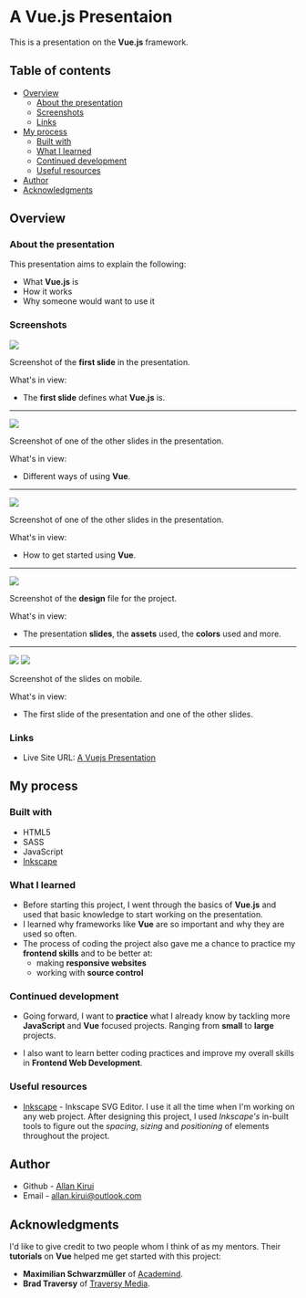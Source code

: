 # A Vue.js Presentaion

This is a presentation on the **Vue.js** framework.

## Table of contents

-  [Overview](#overview)
   -  [About the presentation](#about-the-presentation)
   -  [Screenshots](#screenshots)
   -  [Links](#links)
-  [My process](#my-process)
   -  [Built with](#built-with)
   -  [What I learned](#what-i-learned)
   -  [Continued development](#continued-development)
   -  [Useful resources](#useful-resources)
-  [Author](#author)
-  [Acknowledgments](#acknowledgments)

## Overview

### About the presentation

This presentation aims to explain the following:

-  What **Vue.js** is
-  How it works
-  Why someone would want to use it

### Screenshots

![](./img/1.png)

Screenshot of the **first slide** in the presentation.

What's in view:

-  The **first slide** defines what **Vue.js** is.

---

![](./img/2.png)

Screenshot of one of the other slides in the presentation.

What's in view:

-  Different ways of using **Vue**.

---

![](./img/3.png)

Screenshot of one of the other slides in the presentation.

What's in view:

-  How to get started using **Vue**.

---

![](./img/4.png)

Screenshot of the **design** file for the project.

What's in view:

-  The presentation **slides**, the **assets** used, the **colors** used and more.

---

![](./img/5.png)
![](./img/6.png)

Screenshot of the slides on mobile.

What's in view:

-  The first slide of the presentation and one of the other slides.

### Links

-  Live Site URL: [A Vuejs Presentation](https://allankirui.github.io/A-Vuejs-Presentation/)

## My process

### Built with

-  HTML5
-  SASS
-  JavaScript
-  [Inkscape](https://inkscape.org)

### What I learned

-  Before starting this project, I went through the basics of **Vue.js** and used that basic knowledge to start working on the presentation.
-  I learned why frameworks like **Vue** are so important and why they are used so often.
-  The process of coding the project also gave me a chance to practice my **frontend skills** and to be better at:
   -  making **responsive websites**
   -  working with **source control**

### Continued development

-  Going forward, I want to **practice** what I already know by tackling more **JavaScript** and **Vue** focused projects. Ranging from **small** to **large** projects.

-  I also want to learn better coding practices and improve my overall skills in **Frontend Web Development**.

### Useful resources

-  [Inkscape](https://inkscape.org) - Inkscape SVG Editor. I use it all the time when I'm working on any web project. After designing this project, I used _Inkscape's_ in-built tools to figure out the _spacing_, _sizing_ and _positioning_ of elements throughout the project.

## Author

-  Github - [Allan Kirui](https://www.github.com/AllanKirui)
-  Email - <allan.kirui@outlook.com>

## Acknowledgments

I'd like to give credit to two people whom I think of as my mentors. Their **tutorials** on **Vue** helped me get started with this project:

-  **Maximilian Schwarzmüller** of [Academind](https://academind.com/).
-  **Brad Traversy** of [Traversy Media](https://www.traversymedia.com/).
